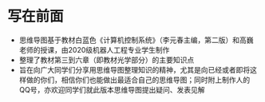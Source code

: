 # 写在前面

* 思维导图基于教材白蓝色《计算机控制系统》（李元春主编，第二版）和高巍老师的授课，由2020级机器人工程专业学生制作
* 整理了教材第三到六章（即教材光学部分）的主要知识点
* 旨在向广大同学们分享用思维导图整理知识的精神，尤其是向已经或者即将这样做的你们，相信你们也能做出最适合自己的思维导图；同时附上制作人的QQ号，亦欢迎同学们就此版本思维导图提出疑问、发表见解 
